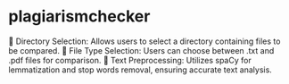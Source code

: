 # plagiarismchecker
🔹 Directory Selection: Allows users to select a directory containing files to be compared.  🔹 File Type Selection: Users can choose between .txt and .pdf files for comparison.  🔹 Text Preprocessing: Utilizes spaCy for lemmatization and stop words removal, ensuring accurate text analysis. 
